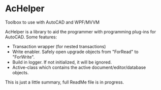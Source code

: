 # AcHelper
Toolbox to use with AutoCAD and WPF/MVVM

AcHelper is a library to aid the programmer with programming plug-ins for AutoCAD.
Some features:
- Transaction wrapper (for nested transactions)
- Write enabler. Safely open upgrade objects from "ForRead" to "ForWrite".
- Build in logger. If not initialized, it will be ignored.
- Active-class which contains the active document/editor/database objects.

This is just a little summary, full ReadMe file is in progress.
